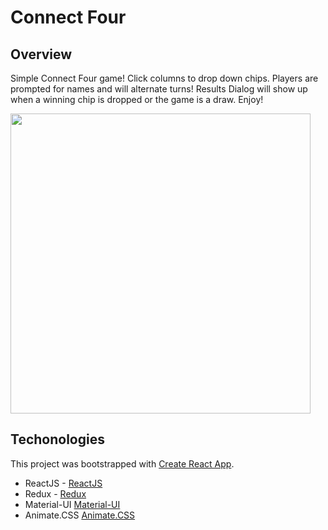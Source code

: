 # Connect Four

## Overview

Simple Connect Four game! Click columns to drop down chips. Players are prompted for names and will alternate turns! Results Dialog will show up when a winning chip is dropped or the game is a draw. Enjoy!

<img src="https://i.imgur.com/gn7pHoW.png" width="480px">

## Techonologies
This project was bootstrapped with [Create React App](https://github.com/facebookincubator/create-react-app).
- ReactJS - [ReactJS](https://reactjs.org/)
- Redux - [Redux](https://redux.js.org/)
- Material-UI [Material-UI](https://material-ui.com/)
- Animate.CSS [Animate.CSS](https://daneden.github.io/animate.css/?utm_campaign=content-curation&utm_medium=website&utm_source=angular-js.in)
